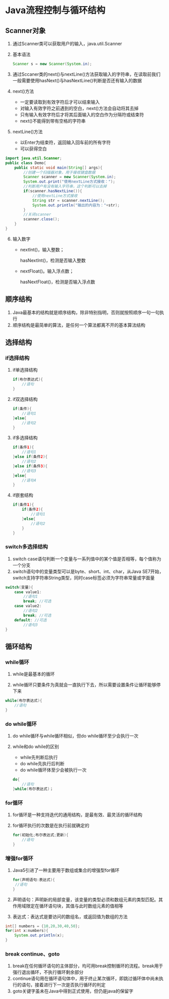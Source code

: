 # Java流程控制与循环结构

## Scanner对象

1. 通过Scanner类可以获取用户的输入，java.util.Scanner

2. 基本语法

   ```java
   Scanner s = new Scanner(System.in);
   ```

3. 通过Sccaner类的next()与nextLine()方法获取输入的字符串，在读取前我们一般需要使用hasNext()与hasNextLine()判断是否还有输入的数据
4. next()方法
   - 一定要读取到有效字符后才可以结束输入
   - 对输入有效字符之前遇到的空白，next()方法会自动将其去掉
   - 只有输入有效字符后才将其后面输入的空白作为分隔符或结束符
   - next()不能得到带有空格的字符串
5. nextLine()方法
   - 以Enter为结束符，返回输入回车前的所有字符
   - 可以获得空白

``` java
import java.util.Scanner;
public class Demo{
    public static void main(String[] args){
        //创建一个扫描器对象，用于接收键盘数据
        Scanner scanner = new Scanner(System.in);
        System.out.print("使用nextLine方式接收：");
        //判断用户有没有输入字符串，这个判断可以去掉
        if(scanner.hasNextLine()){
            //使用nextLine方式接收
            String str = scanner.nextLine();
            System.out.println("输出的内容为："+str);
        }
        //关闭scanner
        scanner.close();
    }
}
```

6. 输入数字

   - nextInt()，输入整数；

     hasNextInt()，检测是否输入整数

   - nextFloat()。输入浮点数；

     hasNextFloat()，检测是否输入浮点数

## 顺序结构

1. Java最基本的结构就是顺序结构，除非特别指明，否则就按照顺序一句一句执行
2. 顺序结构是最简单的算法，是任何一个算法都离不开的基本算法结构

## 选择结构

### if选择结构

1. if单选择结构

   ``` java
   if(布尔表达式){
       //语句
   }
   ```

2. if双选择结构

   ``` java
   if(条件){
       //语句1
   }else{
       //语句2
   }
   ```

3. if多选择结构

   ``` java
   if(条件1){
       //语句1
   }else if(条件2){
       //语句2
   }else if(条件3){
       //语句3
   }else{
       //语句4
   }
   ```

4. if嵌套结构

   ``` java
   if(条件1){
       if(条件2){
           //语句1
       }else{
           //语句2
       }
   }
   ```


### switch多选择结构

1. switch case语句判断一个变量与一系列值中的某个值是否相等，每个值称为一个分支
2. switch语句中的变量类型可以是byte、short、int、char，从Java SE7开始，switch支持字符串String类型，同时case标签必须为字符串常量或字面量

``` java
switch(变量){
    case value1:
        //语句1
        break; //可选
    case value2:
        //语句2
        break; //可选
    default: //可选
        //语句3
}
```

## 循环结构

### while循环

1. while是最基本的循环

2. while循环只要条件为真就会一直执行下去，所以需要设置条件让循环能够停下来

``` java
while(布尔表达式){
    //语句
}
```

### do while循环

1. do while循环与while循环相似，但do while循环至少会执行一次

2. while和do while的区别

   - while先判断后执行
   - do while先执行后判断
   - do while循环体至少会被执行一次

   ``` java
   do{
       //语句
   }while(布尔表达式)；
   ```

### for循环

1. for循环是一种支持迭代的通用结构，是最有效、最灵活的循环结构

2. for循环执行的次数是在执行前就确定的

   ``` java
   for(初始化;布尔表达式;更新){
       //语句
   }
   ```

### 增强for循环

1. Java5引进了一种主要用于数组或集合的增强型for循环

   ``` java
   for(声明语句:表达式){
   	//语句
   }
   ```

2. 声明语句：声明新的局部变量，该变量的类型必须和数组元素的类型匹配。其作用域限定在循环语句块，其值与此时数组元素的值相等
3. 表达式：表达式是要访问的数组名，或返回值为数组的方法

``` java
int[] numbers = {10,20,30,40,50};
for(int x:numbers){
    System.out.println(x);
}
```

### break continue、goto

1. break在任何循环语句的主体部分，均可用break控制循环的流程。break用于强行退出循环，不执行循环剩余部分
2. continue语句用在循环语句体中，用于终止某次循环，即跳过循环体中尚未执行的语句，接着进行下一次是否执行循环的判定
3. goto关键字虽未在Java中得到正式使用，但仍是java的保留字
